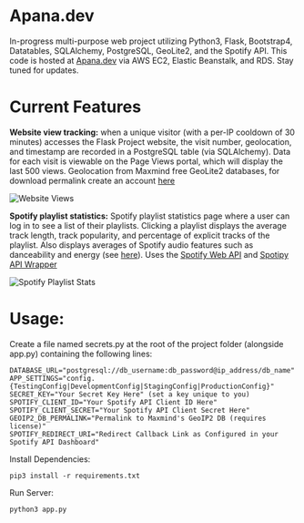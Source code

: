 # Apana.dev
In-progress multi-purpose web project utilizing Python3, Flask, Bootstrap4, Datatables, SQLAlchemy, PostgreSQL, GeoLite2, and the Spotify API.
This code is hosted at [Apana.dev](https://apana.dev/) via AWS EC2, Elastic Beanstalk, and RDS.
Stay tuned for updates. 


# Current Features


**Website view tracking:** when a unique visitor (with a per-IP cooldown of 30 minutes) accesses the Flask Project website, the visit number, geolocation, and timestamp are recorded in a PostgreSQL table (via SQLAlchemy). Data for each visit is viewable on the Page Views portal, which will display the last 500 views. Geolocation from Maxmind free GeoLite2 databases, for download permalink create an account [here](https://www.maxmind.com/en/geolite2/signup)

![Website Views](https://i.imgur.com/p7efU9Y.png "Website Views")

**Spotify playlist statistics:** Spotify playlist statistics page where a user can log in to see a list of their playlists. Clicking a playlist displays the average track length, track popularity, and percentage of explicit tracks of the playlist. Also displays averages of Spotify audio features such as danceability and energy (see [here](https://developer.spotify.com/documentation/web-api/reference/tracks/get-audio-features/)). Uses the [Spotify Web API](https://developer.spotify.com/documentation/web-api/) and [Spotipy API Wrapper](https://spotipy.readthedocs.io/en/latest/)

![Spotify Playlist Stats](https://i.imgur.com/1KCOecm.png "Spotify Playlist Stats")

# Usage:

Create a file named secrets.py at the root of the project folder (alongside app.py) containing the following lines:

```
DATABASE_URL="postgresql://db_username:db_password@ip_address/db_name"
APP_SETTINGS="config.{TestingConfig|DevelopmentConfig|StagingConfig|ProductionConfig}"
SECRET_KEY="Your Secret Key Here" (set a key unique to you)
SPOTIFY_CLIENT_ID="Your Spotify API Client ID Here"
SPOTIFY_CLIENT_SECRET="Your Spotify API Client Secret Here"
GEOIP2_DB_PERMALINK="Permalink to Maxmind's GeoIP2 DB (requires license)"
SPOTIFY_REDIRECT_URI="Redirect Callback Link as Configured in your Spotify API Dashboard"
```

Install Dependencies:

```
pip3 install -r requirements.txt
```

Run Server:

```
python3 app.py
```
